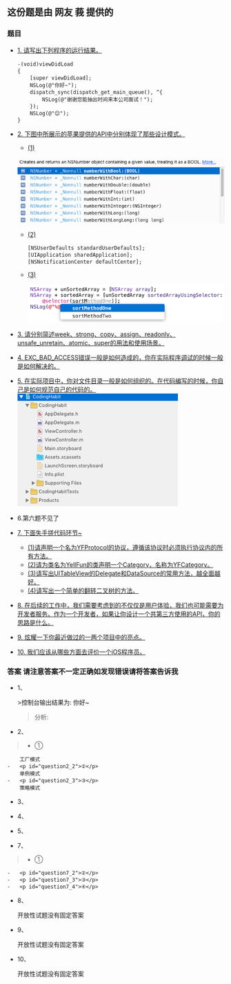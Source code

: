 ## 这份题是由 网友 莪 提供的
###	题目
*	[1. 请写出下列程序的运行结果。](#question1)

    	-(void)viewDidLoad
        {
	    	[super viewDidLoad];
	    	NSLog(@"你好~");
	    	dispatch_sync(dispatch_get_main_queue(), ^{
	    		NSLog(@"谢谢您能抽出时间来本公司面试！");
	    	});
    		NSLog(@"😊");
    	}
*	[2. 下图中所展示的苹果提供的API中分别体现了那些设计模式。](#question2)
	
	-	[(1)](#question2_1)
	
	![Alt text](question_image/20160218-0.png)
	-	[(2)](#question2_2)
	
			[NSUserDefaults standardUserDefaults];
    		[UIApplication sharedApplication];
    		[NSNotificationCenter defaultCenter];
	-	[(3)](#question2_3)
	
		![Alt text](question_image/20160218-1.png)
*	[3. 请分别简述week、strong、copy、assign、readonly、unsafe_unretain、atomic、super的用法和使用场景。](#question3)
*	[4. EXC_BAD_ACCESS错误一般是如何造成的，你在实际程序调试的时候一般是如何解决的。](#question4)
*	[5. 在实际项目中，你对文件目录一般是如何组织的。在代码编写的时候，你自己是如何规范自己的代码的。](#question5)
	![Alt text](question_image/20160218-2.png)
*	6.第六题不见了
*	[7. 下面失手搓代码环节~](#question7)
	-	[(1)请声明一个名为YFProtocol的协议，遵循该协议时必须执行协议内的所有方法。](#question7_1)
	-	[(2)请为类名为YellFun的类声明一个Category，名称为YFCategory。](#question7_2)
	-	[(3)请写出UITableView的Delegate和DataSource的常用方法，越全面越好。](#question7_3)
	-	[(4)请写出一个简单的翻转二叉树的方法。](#question7_4)
*	[8. 在后续的工作中，我们需要考虑到的不仅仅是用户体验，我们也可能需要为开发者服务。作为一个开发者，如果让你设计一个共第三方使用的API，你的思路是什么。](#question8)
*	[9. 炫耀一下你最近做过的一两个项目中的亮点。](#question9)
*	[10. 我们应该从哪些方面去评价一个iOS程序员。](#question10)
###	答案 请注意答案不一定正确如发现错误请将答案告诉我
*	<p id="question1">1、</p>
	>控制台输出结果为: 你好~
	
	>分析:
*	<p id="question2">2、</p>
>	-	<p id="question2_1">①</p>
		工厂模式
	-	<p id="question2_2">②</p>
		单例模式
	-	<p id="question2_3">③</p>
		策略模式
*	<p id="question3">3、</p>
*	<p id="question4">4、</p>
*	<p id="question5">5、</p>
*	<p id="question7">7、</p>
>	-	<p id="question7_1">①</p>
	-	<p id="question7_2">②</p>
	-	<p id="question7_3">③</p>
	-	<p id="question7_4">④</p>
*	<p id="question7">8、</p>
	开放性试题没有固定答案
*	<p id="question7">9、</p>
	开放性试题没有固定答案
*	<p id="question7">10、</p>
	开放性试题没有固定答案
